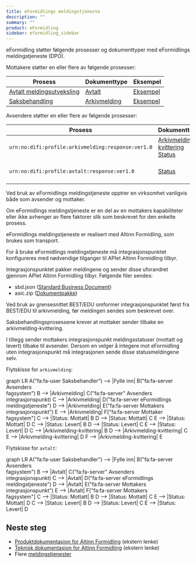 ```yaml
---
title: eFormidlings meldingstjeneste
description: ""
summary: ""
product: eFormidling
sidebar: eformidling_sidebar
---
```


eFormidling støtter følgende prosesser og dokumenttyper med eFormidlings meldingstjeneste (DPO).

Mottakere støtter en eller flere av følgende prosesser:

| **Prosess**                                              | **Dokumenttype**                              | **Eksempel**                           |
|----------------------------------------------------------|-----------------------------------------------|----------------------------------------|
| [Avtalt meldingsutveksling](../../Funksjonalitet/avtalt) | [Avtalt](../Dokumenttyper/avtalt)             | [Eksempel](../Eksempel/avtalt)         |
| [Saksbehandling](../../Funksjonalitet/saksbehandling)    | [Arkivmelding](../Dokumenttyper/arkivmelding) | [Eksempel](../Eksempel/saksbehandling) |

Avsendere støtter en eller flere av følgende prosesser:

| **Prosess**                                        | **Dokumenttype**                                                                                        | **Eksempel**       |
|----------------------------------------------------|---------------------------------------------------------------------------------------------------------|--------------------|
| `urn:no:difi:profile:arkivmelding:response:ver1.0` | [Arkivmelding-kvittering](../Dokumenttyper/arkivmeldingkvittering)<br>[Status](../Dokumenttyper/status) | Se eksemplene over |
| `urn:no:difi:profile:avtalt:response:ver1.0`       | [Status](../Dokumenttyper/status)                                                                       | Se eksemplene over |

Ved bruk av eFormidlings meldingstjeneste opptrer en virksomhet vanligvis både som avsender og mottaker.

Om eFormidlings meldingstjeneste er en del av en mottakers kapabiliteter eller ikke avhenger av flere faktorer slik som
beskrevet for den enkelte prosess.

eFormidlings meldingstjeneste er realisert med Altinn Formidling, som brukes som transport.

For å bruke eFormidlings meldingstjeneste må integrasjonspunktet konfigureres med nødvendige tilganger til APIet
Altinn Formidling tilbyr.

Integrasjonspunktet pakker meldingene og sender disse uforandret gjennom APIet Altinn Formidling tilbyr. Følgende filer
sendes:

- sbd.json ([Standard Business Document](../Dokumenttyper/standard_sbd))
- asic.zip ([Dokumentpakke](../Dokumenttyper/standard_dokumentpakke))

Ved bruk av grensesnittet BEST/EDU omformer integrasjonspunktet først fra BEST/EDU til arkivmelding, før meldingen
sendes som beskrevet over.

Saksbehandlingsprosessene krever at mottaker sender tilbake en arkivmelding-kvittering.

I tillegg sender mottakers integrasjonspunkt meldingsstatuser (mottatt og levert) tilbake til avsender. Dersom en velger
å integere mot eFormidling uten integrasjonspunkt må integrasjonen sende disse statusmeldingene selv.

Flytskisse for `arkivmelding`:
<div class="mermaid">
graph LR
A("fa:fa-user Saksbehandler") --> |Fylle inn| B("fa:fa-server Avsenders<br>fagsystem")
B --> |Arkivmelding| C("fa:fa-server" Avsenders<br>integrasjonspunkt)
C --> |Arkivmelding| D("fa:fa-server eFormidlings meldingstjeneste")
D --> |Arkivmelding| E("fa:fa-server Mottakers<br>integrasjonspunkt")
E --> |Arkivmelding| F["fa:fa-server Mottaker<br>fagsystem"]
C --> |Status: Mottatt| B
D --> |Status: Mottatt| C
E --> |Status: Mottatt| D
C --> |Status: Levert| B
D --> |Status: Levert| C
E --> |Status: Levert| D
C --> |Arkivmelding-kvittering| B
D --> |Arkivmelding-kvittering| C
E --> |Arkivmelding-kvittering| D
F --> |Arkivmelding-kvittering| E
</div>

Flytskisse for `avtalt`:
<div class="mermaid">
graph LR
A("fa:fa-user Saksbehandler") --> |Fylle inn| B("fa:fa-server Avsenders<br>fagsystem")
B --> |Avtalt| C("fa:fa-server" Avsenders<br>integrasjonspunkt)
C --> |Avtalt| D("fa:fa-server eFormidlings meldingstjeneste")
D --> |Avtalt| E("fa:fa-server Mottakers<br>integrasjonspunkt")
E --> |Avtalt| F["fa:fa-server Mottakers<br>fagsystem"]
C --> |Status: Mottatt| B
D --> |Status: Mottatt| C
E --> |Status: Mottatt| D
C --> |Status: Levert| B
D --> |Status: Levert| C
E --> |Status: Levert| D
</div>

## Neste steg

- [Produktdokumentasjon for Altinn Formidling](https://www.altinndigital.no/produkter/sending-av-dokumenter/) (ekstern lenke)
- [Teknisk dokumentasjon for Altinn Formidling](https://altinn.github.io/docs/utviklingsguider/sending-av-dokumenter/) (ekstern lenke)
- Flere [meldingstjenester](./)
